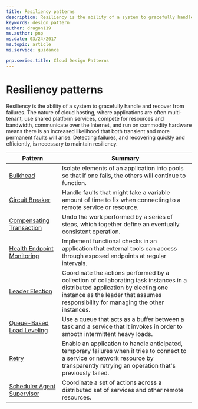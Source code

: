```yaml
---
title: Resiliency patterns
description: Resiliency is the ability of a system to gracefully handle and recover from failures. The nature of cloud hosting, where applications are often multi-tenant, use shared platform services, compete for resources and bandwidth, communicate over the Internet, and run on commodity hardware means there is an increased likelihood that both transient and more permanent faults will arise. Detecting failures, and recovering quickly and efficiently, is necessary to maintain resiliency.
keywords: design pattern
author: dragon119
ms.author: pnp
ms.date: 03/24/2017
ms.topic: article
ms.service: guidance

pnp.series.title: Cloud Design Patterns
---
```


# Resiliency patterns

Resiliency is the ability of a system to gracefully handle and recover from failures. The nature of cloud hosting, where applications are often multi-tenant, use shared platform services, compete for resources and bandwidth, communicate over the Internet, and run on commodity hardware means there is an increased likelihood that both transient and more permanent faults will arise. Detecting failures, and recovering quickly and efficiently, is necessary to maintain resiliency.

| Pattern | Summary |
| ------- | ------- |
| [Bulkhead](../bulkhead.md) | Isolate elements of an application into pools so that if one fails, the others will continue to function. |
| [Circuit Breaker](../circuit-breaker.md) | Handle faults that might take a variable amount of time to fix when connecting to a remote service or resource. |
| [Compensating Transaction](../compensating-transaction.md) | Undo the work performed by a series of steps, which together define an eventually consistent operation. |
| [Health Endpoint Monitoring](../health-endpoint-monitoring.md) | Implement functional checks in an application that external tools can access through exposed endpoints at regular intervals. |
| [Leader Election](../leader-election.md) | Coordinate the actions performed by a collection of collaborating task instances in a distributed application by electing one instance as the leader that assumes responsibility for managing the other instances. |
| [Queue-Based Load Leveling](../queue-based-load-leveling.md) | Use a queue that acts as a buffer between a task and a service that it invokes in order to smooth intermittent heavy loads. |
| [Retry](../retry.md) | Enable an application to handle anticipated, temporary failures when it tries to connect to a service or network resource by transparently retrying an operation that's previously failed. |
| [Scheduler Agent Supervisor](../scheduler-agent-supervisor.md) | Coordinate a set of actions across a distributed set of services and other remote resources. |